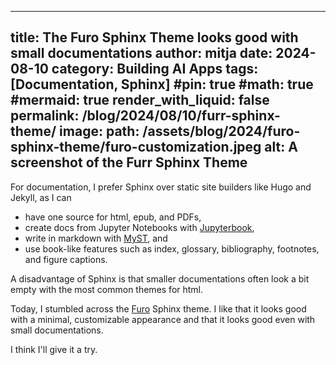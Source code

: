 
---
title: The Furo Sphinx Theme looks good with small documentations
author: mitja
date: 2024-08-10
category: Building AI Apps
tags: [Documentation, Sphinx]
#pin: true
#math: true
#mermaid: true
render_with_liquid: false
permalink: /blog/2024/08/10/furr-sphinx-theme/
image:
  path: /assets/blog/2024/furo-sphinx-theme/furo-customization.jpeg
  alt: A screenshot of the Furr Sphinx Theme
---

For documentation, I prefer Sphinx over static site builders like Hugo and Jekyll, as I can

- have one source for html, epub, and PDFs,
- create docs from Jupyter Notebooks with [Jupyterbook](https://jupyterbook.org/),
- write in markdown with [MyST](https://myst-parser.readthedocs.io/en/v0.17.1/sphinx/intro.html), and
- use book-like features such as index, glossary, bibliography, footnotes, and figure captions.

A disadvantage of Sphinx is that smaller documentations often look a bit empty with the most common themes for html. 

Today, I stumbled across the [Furo](https://github.com/pradyunsg/furo) Sphinx theme. I like that it looks good with a minimal, customizable appearance and that it looks good even with small documentations.

I think I'll give it a try.

